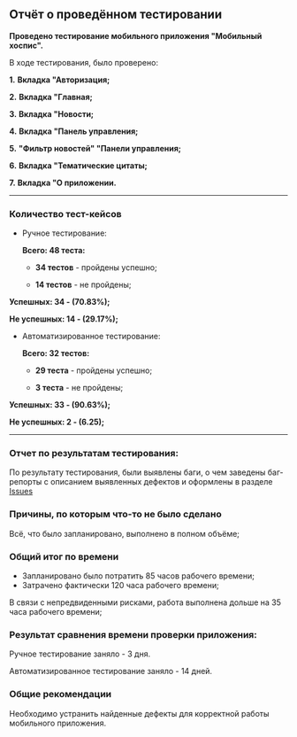 ## **Отчёт о проведённом тестировании**

**Проведено тестирование мобильного приложения "Мобильный хоспис".**

В ходе тестирования, было проверено:

**1.** **Вкладка "Авторизация;**

**2.** **Вкладка "Главная;**

**3.** **Вкладка "Новости;**

**4.** **Вкладка "Панель управления;**

**5.** **"Фильтр новостей" "Панели управления;**

**6.** **Вкладка "Тематические цитаты;**

**7.** **Вкладка "О приложении.**

---

### **Количество тест-кейсов**

- Ручное тестирование:

  **Всего: 48 теста:**

  - **34 тестов** - пройдены успешно;

  - **14 тестов** - не пройдены;

**Успешных: 34 - (70.83%);**

**Не успешных: 14 - (29.17%);**

- Автоматизированное тестирование:

  **Всего: 32 тестов:**

  - **29 теста** - пройдены успешно;

  - **3 теста** - не пройдены;

**Успешных: 33 - (90.63%);**

**Не успешных: 2 - (6.25);**

---

### **Отчет по результатам тестирования:**

По результату тестирования, были выявлены баги, о чем заведены баг-репорты
с описанием выявленных дефектов и оформлены в разделе [Issues](https://github.com/NomadGaall/QAMID_Diplom_Mobile_App_Hospis/issues)

### **Причины, по которым что-то не было сделано**

Всё, что было запланировано, выполнено в полном объёме;

### **Общий итог по времени**

- Запланировано было потратить 85 часов рабочего времени;
- Затрачено фактически 120 часа рабочего времени;

В связи с непредвиденными рисками, работа выполнена дольше на 35 часа рабочего времени;

### **Результат сравнения времени проверки приложения:**

Ручное тестирование заняло - 3 дня.

Автоматизированное тестирование заняло - 14 дней.

### **Общие рекомендации**

Необходимо устранить найденные дефекты для корректной работы мобильного приложения.
